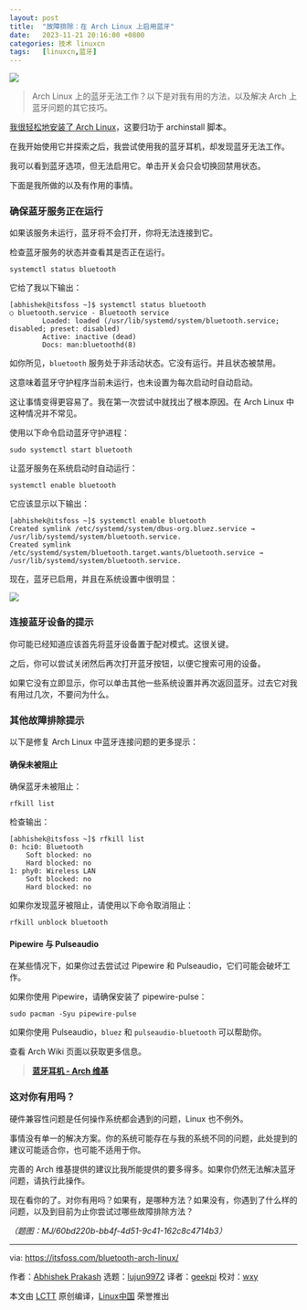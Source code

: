 ```yaml
---
layout: post
title:	"故障排除：在 Arch Linux 上启用蓝牙"
date:	2023-11-21 20:16:00 +0800 
categories:	技术 linuxcn 
tags:	[linuxcn,蓝牙]
---
```



![](/Asserts/Images//attachment/album/202311/21/201358dz5gex5xu9689kkx.png)



> 
> Arch Linux 上的蓝牙无法工作？以下是对我有用的方法，以及解决 Arch 上蓝牙问题的其它技巧。
> 
> 
> 


[我很轻松地安装了 Arch Linux](https://www.youtube.com/watch?v=WksxVLrALhg)，这要归功于 archinstall 脚本。


在我开始使用它并探索之后，我尝试使用我的蓝牙耳机，却发现蓝牙无法工作。


我可以看到蓝牙选项，但无法启用它。单击开关会只会切换回禁用状态。


下面是我所做的以及有作用的事情。


### 确保蓝牙服务正在运行


如果该服务未运行，蓝牙将不会打开，你将无法连接到它。


检查蓝牙服务的状态并查看其是否正在运行。



```
systemctl status bluetooth

```

它给了我以下输出：



```
[abhishek@itsfoss ~]$ systemctl status bluetooth
○ bluetooth.service - Bluetooth service
        Loaded: loaded (/usr/lib/systemd/system/bluetooth.service; disabled; preset: disabled)
        Active: inactive (dead)
        Docs: man:bluetoothd(8)

```

如你所见，`bluetooth` 服务处于非活动状态。它没有运行。并且状态被禁用。


这意味着蓝牙守护程序当前未运行，也未设置为每次启动时自动启动。


这让事情变得更容易了。我在第一次尝试中就找出了根本原因。在 Arch Linux 中这种情况并不常见。


使用以下命令启动蓝牙守护进程：



```
sudo systemctl start bluetooth

```

让蓝牙服务在系统启动时自动运行：



```
systemctl enable bluetooth

```

它应该显示以下输出：



```
[abhishek@itsfoss ~]$ systemctl enable bluetooth
Created symlink /etc/systemd/system/dbus-org.bluez.service → /usr/lib/systemd/system/bluetooth.service.
Created symlink /etc/systemd/system/bluetooth.target.wants/bluetooth.service → /usr/lib/systemd/system/bluetooth.service.

```

现在，蓝牙已启用，并且在系统设置中很明显：


![](/Asserts/Images//attachment/album/202311/21/201614u6bobweblwb7brlz.png)


### 连接蓝牙设备的提示


你可能已经知道应该首先将蓝牙设备置于配对模式。这很关键。


之后，你可以尝试关闭然后再次打开蓝牙按钮，以便它搜索可用的设备。


如果它没有立即显示，你可以单击其他一些系统设置并再次返回蓝牙。过去它对我有用过几次，不要问为什么。


### 其他故障排除提示


以下是修复 Arch Linux 中蓝牙连接问题的更多提示：


#### 确保未被阻止


确保蓝牙未被阻止：



```
rfkill list

```

检查输出：



```
[abhishek@itsfoss ~]$ rfkill list
0: hci0: Bluetooth
    Soft blocked: no
    Hard blocked: no
1: phy0: Wireless LAN
    Soft blocked: no
    Hard blocked: no

```

如果你发现蓝牙被阻止，请使用以下命令取消阻止：



```
rfkill unblock bluetooth

```

#### Pipewire 与 Pulseaudio


在某些情况下，如果你过去尝试过 Pipewire 和 Pulseaudio，它们可能会破坏工作。


如果你使用 Pipewire，请确保安装了 pipewire-pulse：



```
sudo pacman -Syu pipewire-pulse

```

如果你使用 Pulseaudio，`bluez` 和 `pulseaudio-bluetooth` 可以帮助你。


查看 Arch Wiki 页面以获取更多信息。



> 
> **[蓝牙耳机 - Arch 维基](https://wiki.archlinux.org/favicon.ico)**
> 
> 
> 


### 这对你有用吗？


硬件兼容性问题是任何操作系统都会遇到的问题，Linux 也不例外。


事情没有单一的解决方案。你的系统可能存在与我的系统不同的问题，此处提到的建议可能适合你，也可能不适用于你。


完善的 Arch 维基提供的建议比我所能提供的要多得多。如果你仍然无法解决蓝牙问题，请执行此操作。


现在看你的了。对你有用吗？如果有，是哪种方法？如果没有，你遇到了什么样的问题，以及到目前为止你尝试过哪些故障排除方法？


*（题图：MJ/60bd220b-bb4f-4d51-9c41-162c8c4714b3）*




---


via: <https://itsfoss.com/bluetooth-arch-linux/>


作者：[Abhishek Prakash](https://itsfoss.com/author/abhishek/) 选题：[lujun9972](https://github.com/lujun9972) 译者：[geekpi](https://github.com/geekpi) 校对：[wxy](https://github.com/wxy)


本文由 [LCTT](https://github.com/LCTT/TranslateProject) 原创编译，[Linux中国](https://linux.cn/) 荣誉推出
